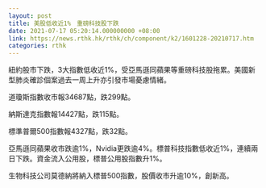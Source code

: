 ```yaml
---
layout: post
title: 美股低收近1%　重磅科技股下跌
date: 2021-07-17 05:20:14.000000000 +08:00
link: https://news.rthk.hk/rthk/ch/component/k2/1601228-20210717.htm
categories: rthk
---
```


紐約股市下跌，3大指數低收近1%，受亞馬遜同蘋果等重磅科技股拖累。美國新型肺炎確診個案過去一周上升亦引發市場憂慮情緒。

道瓊斯指數收市報34687點，跌299點。

納斯達克指數報14427點，跌115點。

標準普爾500指數報4327點，跌32點。

亞馬遜同蘋果收市跌逾1%，Nvidia更跌逾4%。標普科技指數低收近1%，連續兩日下跌。資金流入公用股，標普公用股指數升1%。

生物科技公司莫德納將納入標普500指數，股價收市升逾10%，創新高。
